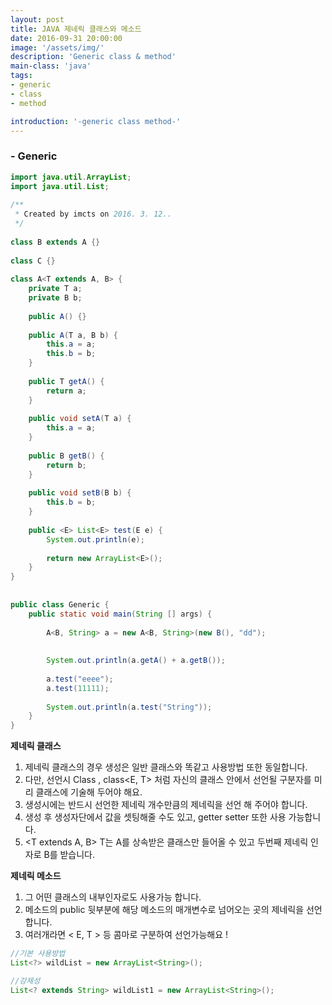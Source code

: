 ```yaml
---
layout: post
title: JAVA 제네릭 클래스와 메소드
date: 2016-09-31 20:00:00
image: '/assets/img/'
description: 'Generic class & method'
main-class: 'java'
tags: 
- generic
- class
- method

introduction: '-generic class method-'
---
```


### - Generic 

```java
import java.util.ArrayList;
import java.util.List;
 
/**
 * Created by imcts on 2016. 3. 12..
 */
 
class B extends A {}
 
class C {}
 
class A<T extends A, B> {
    private T a;
    private B b;
 
    public A() {}
 
    public A(T a, B b) {
        this.a = a;
        this.b = b;
    }
 
    public T getA() {
        return a;
    }
 
    public void setA(T a) {
        this.a = a;
    }
 
    public B getB() {
        return b;
    }
 
    public void setB(B b) {
        this.b = b;
    }
 
    public <E> List<E> test(E e) {
        System.out.println(e);
 
        return new ArrayList<E>();
    }
}
 
 
public class Generic {
    public static void main(String [] args) {
 
        A<B, String> a = new A<B, String>(new B(), "dd");
 
 
        System.out.println(a.getA() + a.getB());
 
        a.test("eeee");
        a.test(11111);
 
        System.out.println(a.test("String"));
    }
}
```

**제네릭 클래스**
1. 제네릭 클래스의 경우 생성은 일반 클래스와 똑같고 사용방법 또한 동일합니다.  
2. 다만, 선언시 Class<E> , class<E, T> 처럼 자신의 클래스 안에서 선언될 구분자를 미리 클래스에 기술해 두어야 해요.   
3. 생성시에는 반드시 선언한 제네릭 개수만큼의 제네릭을 선언 해 주어야 합니다.  
4. 생성 후 생성자단에서 값을 셋팅해줄 수도 있고, getter setter 또한 사용 가능합니다.   
5. <T extends A, B> T는  A를 상속받은 클래스만 들어올 수 있고 두번째 제네릭 인자로 B를 받습니다.  
  
  
**제네릭 메소드**
1. 그 어떤 클래스의 내부인자로도 사용가능 합니다.  
2. 메소드의 public 뒷부분에 <E> 해당 메소드의 매개변수로 넘어오는 곳의 제네릭을 선언 합니다.   
3. 여러개라면 < E, T > 등 콤마로 구분하여 선언가능해요 !  

```java
//기본 사용방법
List<?> wildList = new ArrayList<String>();

//강제성
List<? extends String> wildList1 = new ArrayList<String>();
```
